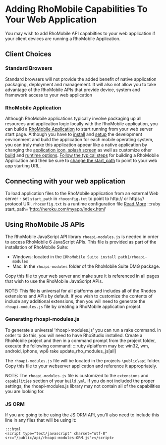 # Adding RhoMobile Capabilities To Your Web Application 

You may wish to add RhoMobile API capabilties to your web application if your client devices are running a RhoMobile Application.

## Client Choices

### Standard Browsers
Standard browsers will not provide the added benefit of native application packaging, deployment and management. It will also not allow you to take advantage of the RhoMobile APIs that provide device, system and framework access to your web application 

### RhoMobile Application
Although RhoMobile applications typically involve packaging up all resources and application logic locally with the RhoMobile application, you can build a [RhoMobile Application](creating_a_project) to start running from your web server start page. Although you have to [install](rhomobile-install) and [setup](nativesdksetup) the development environment and build the application for each mobile operating system, you can truly make this application appear like a native application by changing the [application icon, splash screen](app_icon_splash) as well as customize other [build](build_config) and [runtime options](runtime_config). [Follow the typical steps](creating_a_project) for building a RhoMobile Application and then be sure to [change the start_path](#connecting-with-your-web-application) to point to your web app starting URL.

## Connecting with your web application
To load application files to the RhoMobile application from an external Web server - set `start_path` in `rhoconfig.txt` to point to http:// or https:// protocol URI. `rhoconfig.txt` is a runtime configuration file [Read More](runtime_config)
	:::ruby
	start_path='http://heroku.com/myapp/index.html'

## Using RhoMobile JS APIs
The RhoMobile JavaScript API library `rhoapi-modules.js` is needed in order to access RhoMobile 6 JavaScript APIs.  This file is provided as part of the installation of RhoMobile Suite:

* Windows: located in the `[RhoMobile Suite install path]/rhoapi-modules`
* Mac: In the `rhoapi-modules` folder of the RhoMobile Suite DMG package.

Copy this file to your web server and make sure it is referenced in all pages that wish to use the RhoMobile JavaScript APIs.

NOTE: This file is universal for all platforms and includes all of the Rhodes extensions and APIs by default. If you wish to customize the contents of include any additional extensions, then you will need to generate the `rhoapi-modules.js` file by creating a RhoMobile application project.

### Generating rhoapi-modules.js
To generate a universal 'rhoapi-modules.js' you can run a rake command. In order to do this, you will need to have RhoStudio installed. Create a RhoMobile project and then in a command prompt from the project folder, execute the following command:
	:::ruby
	#platform may be: win32, wm, android, iphone, wp8
	rake update_rho_modules_js[all]

The `rhoapi-modules.js` file will be located in the projects `\public\api` folder. Copy this file to your webserver application and reference it appropriately.

NOTE: The `rhoapi-modules.js` file is customized to the `extensions` and `capabilities` section of your `build.yml`. If you do not included the proper settings, the rhoapi-modules.js library may not contain all of the capabilities you are looking for.

### JS ORM
If you are going to be using the JS ORM API, you'll also need to include this line in any files that will be using it:

	:::html
	<script type="text/javascript" charset="utf-8" src="/public/api/rhoapi-modules-ORM.js"></script>
